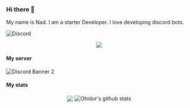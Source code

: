 ### Hi there 👋
My name is Nad. I am a starter Developer. I love developing discord bots.

![Discord](https://discord.c99.nl/widget/theme-2/718629267667419237.png)

<div align="center"><img src="https://cdn.discordapp.com/attachments/805765650697420821/814893683891109918/standard.gif"></div>

#### My server

<img src="https://discordapp.com/api/guilds/805750479488548934/widget.png?style=banner2" alt="Discord Banner 2"/>

#### My stats


<p align="center">
  <img align="center" src="https://github-readme-stats.vercel.app/api/top-langs/?username=Nad-rb&theme=radical&hide_langs_below=1&layout=compact" />
  <img align="center" src="https://github-readme-stats.vercel.app/api?username=Nad-rb&show_icons=true&theme=radical&line_height=21" alt="Ohidur's github stats"/>
 
